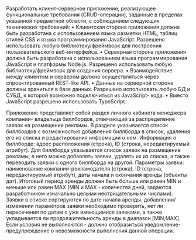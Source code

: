 Разработать клиент-серверное приложение, реализующее
функциональные требования (CRUD-операции), заданные в пределах указанной предметной области, с
соблюдением следующих технических требований:
• Клиентская сторона приложения должна быть разработана с использованием
языка разметки HTML, таблиц стилей CSS и языка программирования JavaScript.
Разрешено использовать любую библиотеку/фреймворк для построения пользовательского веб-интерфейса.
• Серверная сторона приложения должна быть разработана с использованием языка
программирования JavaScript и платформы Node.js.
Разрешено использовать любую библиотеку/фреймворк для создания сервера.
• Взаимодействие между клиентом и сервером должно осуществляться через спроектированный REST-like API.
• Данные на серверной стороне должны храниться в базе данных. Разрешено
использовать любую БД и СУБД, к которой возможно подключиться из JavaScript-
кода.
• Вместо JavaScript разрешено использовать TypeScript.

Приложение представляет собой раздел личного кабинета менеджера компании-
владельца биллбордов, отвечающий за распределение заявок на размещение рекламы.
В разделе указывается список биллбордов с возможностью добавления биллборда в
список, удаления его из списка и редактирования информации о нем. Информация о
биллборде: адрес расположения (строка), ID (строка, нередактируемый атрибут). Для
биллборда указывается список заявок на размещение рекламы, в него можно добавлять
заявки, удалять их из списка, а также переводить заявки с одного биллборда на другой.
Параметры заявки: наименование компании-рекламодателя (строка), ID (строка,
нередактируемый атрибут), даты начала и окончания аренды (объекты дат). Итоговый
период аренды должен быть больше или равен MIN и меньше или равен MAX (MIN и MAX - количества дней, задаются разработчиком изначально целыми неотрицательными
числами).
Заявки в списке сортируются по дате начала аренды.
добавлении/изменении параметров заявки необходимо проверить, нет ли пересечения
по датам с уже имеющимися заявками, а также укладывается ли продолжительность
аренды в диапазон [MIN;MAX]. Если условия не выполняются - должно отобразиться
уведомление-предупреждение о невозможности выполнения данной операции.